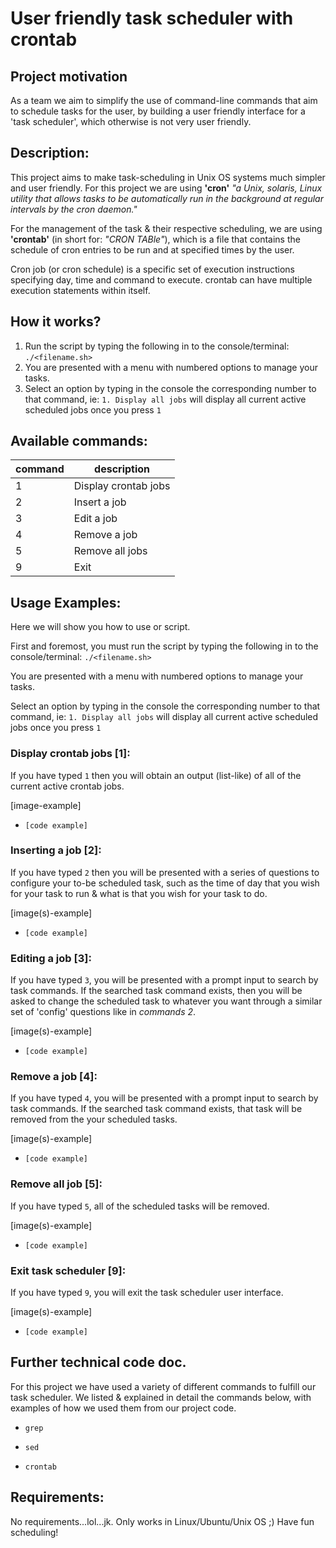 # User friendly task scheduler with __crontab__

Project motivation
--

As a team we aim to simplify the use of command-line commands that aim to schedule tasks for the user, by building a user friendly interface for a 'task scheduler', which otherwise is not very user friendly.

Description:
--

This project aims to make task-scheduling in Unix OS systems much simpler and user friendly. For this project
we are using __'cron'__ _"a Unix, solaris, Linux utility that allows tasks to be automatically run in the background at regular intervals by the cron daemon."_

For the management of the task & their respective scheduling, we are using __'crontab'__ (in short for: _"CRON TABle"_), which is a file that contains the schedule of cron entries to be run and at specified times by the user.

Cron job (or cron schedule) is a specific set of execution instructions specifying day, time and command to execute. crontab can have multiple execution statements within itself.

How it works?
--

1. Run the script by typing the following in to the console/terminal: ```./<filename.sh>```
2. You are presented with a menu with numbered options to manage your tasks.
3. Select an option by typing in the console the corresponding number to that command, ie: ```1. Display all jobs``` will display all current active scheduled jobs once you press ```1```

Available commands:
--

command | description
------- | -----------
1 | Display crontab jobs
2 | Insert a job
3 | Edit a job
4 | Remove a job
5 | Remove all jobs
9 | Exit

Usage Examples:
--

Here we will show you how to use or script.

First and foremost, you must run the script by typing the following in to the console/terminal: ```./<filename.sh>```

You are presented with a menu with numbered options to manage your tasks.

Select an option by typing in the console the corresponding number to that command, ie: ```1. Display all jobs``` will display all current active scheduled jobs once you press ```1```

### Display crontab jobs [1]:
If you have typed ```1``` then you will obtain an output (list-like) of all of the current active crontab jobs.

[image-example]
- ``` [code example] ```

### Inserting a job [2]:
If you have typed ```2``` then you will be presented with a series of questions to configure your to-be scheduled task, such as the time of day that you wish for your task to run & what is that you wish for your task to do.

[image(s)-example]
- ``` [code example] ```

### Editing a job [3]:
If you have typed ```3```, you will be presented with a prompt input to search by task commands. If the searched task command exists, then you will be asked to change the scheduled task to whatever you want through a similar set of 'config' questions like in _commands 2_.

[image(s)-example]
- ``` [code example] ```

### Remove a job [4]:
If you have typed ```4```, you will be presented with a prompt input to search by task commands. If the searched task command exists, that task will be removed from the your scheduled tasks.

[image(s)-example]
- ``` [code example] ```

### Remove all job [5]:
If you have typed ```5```, all of the scheduled tasks will be removed.

[image(s)-example]
- ``` [code example] ```

### Exit task scheduler [9]:
If you have typed ```9```, you will exit the task scheduler user interface.

[image(s)-example]
- ``` [code example] ```

Further technical code doc.
--

For this project we have used a variety of different commands to fulfill our task scheduler. We listed & explained in detail the commands below, with examples of how we used them from our project code.

- ```grep```

- ```sed```

- ```crontab```


Requirements:
--

No requirements...lol...jk. Only works in Linux/Ubuntu/Unix OS ;)
Have fun scheduling!
